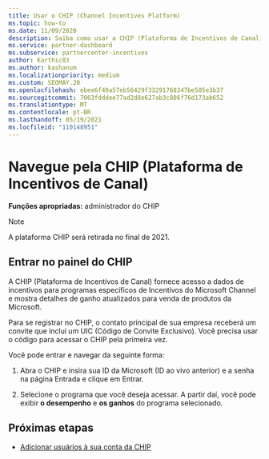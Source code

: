 ```yaml
---
title: Usar o CHIP (Channel Incentives Platform)
ms.topic: how-to
ms.date: 11/09/2020
description: Saiba como usar a CHIP (Plataforma de Incentivos de Canal) para seu trabalho de incentivos. Observe que essa plataforma será retirada no final de 2021.
ms.service: partner-dashboard
ms.subservice: partnercenter-incentives
author: Karthic83
ms.author: kashanum
ms.localizationpriority: medium
ms.custom: SEOMAY.20
ms.openlocfilehash: ebee6f49a57eb56429f33291768347be505e3b37
ms.sourcegitcommit: 7063fdddee77ad2d8e627ab3c806f76d173ab652
ms.translationtype: MT
ms.contentlocale: pt-BR
ms.lasthandoff: 05/19/2021
ms.locfileid: "110148951"
---
```

# <a name="navigate-the-channel-incentives-platform-chip"></a>Navegue pela CHIP (Plataforma de Incentivos de Canal)

**Funções apropriadas:** administrador do CHIP

>[!NOTE]
>A plataforma CHIP será retirada no final de 2021.

## <a name="sign-into-the-chip-dashboard"></a>Entrar no painel do CHIP

A CHIP (Plataforma de Incentivos de Canal) fornece acesso a dados de incentivos para programas específicos de Incentivos do Microsoft Channel e mostra detalhes de ganho atualizados para venda de produtos da Microsoft.

Para se registrar no CHIP, o contato principal de sua empresa receberá um convite que inclui um UIC (Código de Convite Exclusivo). Você precisa usar o código para acessar o CHIP pela primeira vez.


Você pode entrar e navegar da seguinte forma:

1. Abra o CHIP e insira sua ID da Microsoft (ID ao vivo anterior) e a senha na página Entrada e clique em Entrar.
 
1. Selecione o programa que você deseja acessar.
A partir daí, você pode exibir **o desempenho** e **os ganhos** do programa selecionado. 

## <a name="next-steps"></a>Próximas etapas

- [Adicionar usuários à sua conta da CHIP](chip-users.md)
